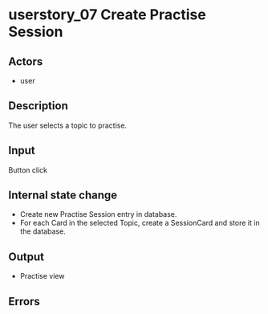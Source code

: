 # userstory_07 Create Practise Session

## Actors

-   user

## Description

The user selects a topic to practise.

## Input

Button click

## Internal state change

-   Create new Practise Session entry in database.
-   For each Card in the selected Topic, create a SessionCard and store it in the database.

## Output

-   Practise view

## Errors
